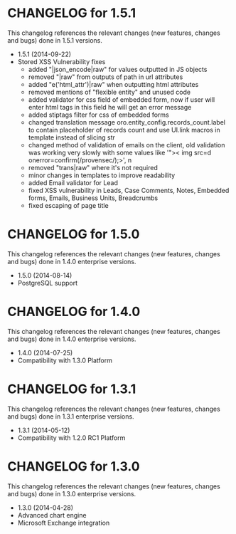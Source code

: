 CHANGELOG for 1.5.1
===================
This changelog references the relevant changes (new features, changes and bugs) done in 1.5.1 versions.

* 1.5.1 (2014-09-22)
 * Stored XSS Vulnerability fixes
    * added "|json_encode|raw" for values outputted in JS objects
    * removed "|raw" from outputs of path in url attributes
    * added "e('html_attr')|raw" when outputting html attributes
    * removed mentions of "flexible entity" and unused code
    * added validator for css field of embedded form, now if user will enter html tags in this field he will get an error message
    * added stiptags filter for css of embedded forms
    * changed translation message oro.entity_config.records_count.label to contain placeholder of records count and use UI.link macros in template instead of slicing str
    * changed method of validation of emails on the client, old validation was working very slowly with some values like '">< img src=d onerror=confirm(/provensec/);>', n
    * removed "trans|raw" where it's not required
    * minor changes in templates to improve readability
    * added Email validator for Lead
    * fixed XSS vulnerability in Leads, Case Comments, Notes, Embedded forms, Emails, Business Units, Breadcrumbs
    * fixed escaping of page title

CHANGELOG for 1.5.0
===================
This changelog references the relevant changes (new features, changes and bugs) done in 1.4.0 enterprise versions.

* 1.5.0 (2014-08-14)
 * PostgreSQL support

CHANGELOG for 1.4.0
===================
This changelog references the relevant changes (new features, changes and bugs) done in 1.4.0 enterprise versions.

* 1.4.0 (2014-07-25)
 * Compatibility with 1.3.0 Platform

CHANGELOG for 1.3.1
===================
This changelog references the relevant changes (new features, changes and bugs) done in 1.3.1 enterprise versions.

* 1.3.1 (2014-05-12)
 * Compatibility with 1.2.0 RC1 Platform

CHANGELOG for 1.3.0
===================
This changelog references the relevant changes (new features, changes and bugs) done in 1.3.0 enterprise versions.

* 1.3.0 (2014-04-28)
 * Advanced chart engine
 * Microsoft Exchange integration

